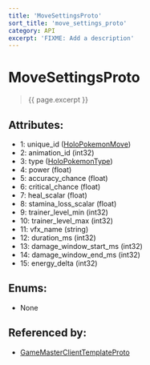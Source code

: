 ```yaml
---
title: 'MoveSettingsProto'
sort_title: 'move_settings_proto'
category: API
excerpt: 'FIXME: Add a description'
---
```


[comment]: <> (THIS PART IS GENERATED - AKA DON'T EDIT THIS PART MANUALLY)

# MoveSettingsProto

> {{ page.excerpt }}

## Attributes:

- 1: unique_id ([HoloPokemonMove](../../enums/HoloPokemonMove/))
- 2: animation_id (int32)
- 3: type ([HoloPokemonType](../../enums/HoloPokemonType/))
- 4: power (float)
- 5: accuracy_chance (float)
- 6: critical_chance (float)
- 7: heal_scalar (float)
- 8: stamina_loss_scalar (float)
- 9: trainer_level_min (int32)
- 10: trainer_level_max (int32)
- 11: vfx_name (string)
- 12: duration_ms (int32)
- 13: damage_window_start_ms (int32)
- 14: damage_window_end_ms (int32)
- 15: energy_delta (int32)

## Enums:

- None

## Referenced by:

- [GameMasterClientTemplateProto](../GameMasterClientTemplateProto/)

[comment]: <> (YOU CAN EDIT AFTER THIS)
